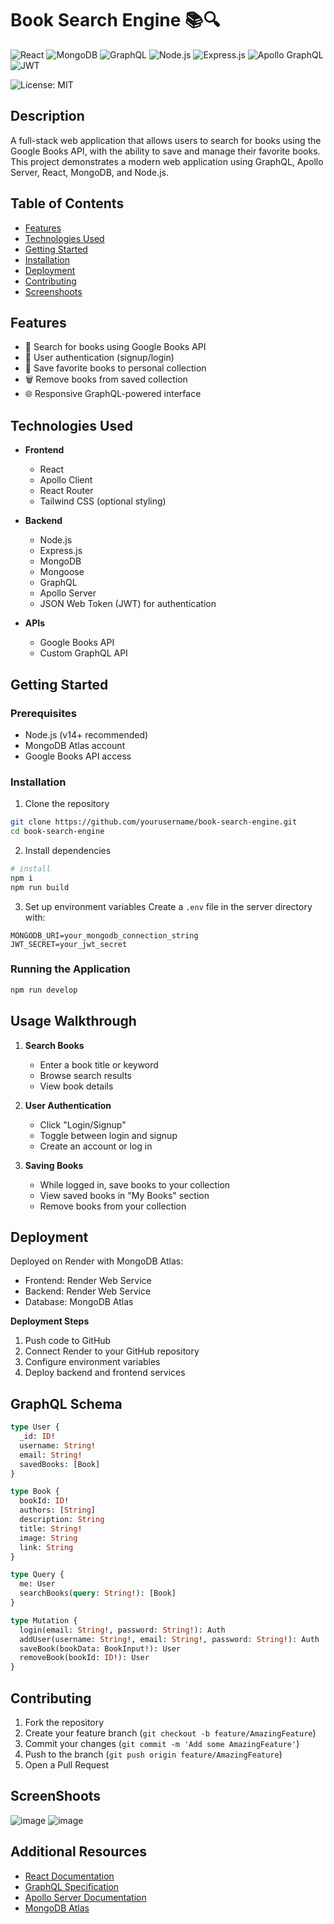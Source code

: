 # Book Search Engine 📚🔍

![React](https://img.shields.io/badge/React-20232A?style=for-the-badge&logo=react&logoColor=61DAFB)
![MongoDB](https://img.shields.io/badge/MongoDB-4EA94B?style=for-the-badge&logo=mongodb&logoColor=white)
![GraphQL](https://img.shields.io/badge/-GraphQL-E10098?style=for-the-badge&logo=graphql&logoColor=white)
![Node.js](https://img.shields.io/badge/Node.js-43853D?style=for-the-badge&logo=node.js&logoColor=white)
![Express.js](https://img.shields.io/badge/Express.js-404D59?style=for-the-badge)
![Apollo GraphQL](https://img.shields.io/badge/-Apollo%20GraphQL-311C87?style=for-the-badge&logo=apollo-graphql)
![JWT](https://img.shields.io/badge/JWT-black?style=for-the-badge&logo=JSON%20web%20tokens)

![License: MIT](https://img.shields.io/badge/License-MIT-yellow.svg)

## Description
A full-stack web application that allows users to search for books using the Google Books API, with the ability to save and manage their favorite books. This project demonstrates a modern web application using GraphQL, Apollo Server, React, MongoDB, and Node.js.

## Table of Contents
- [Features](#features)
- [Technologies Used](#technologies-used)
- [Getting Started](#getting-started)
- [Installation](#installation)
- [Deployment](#deployment)
- [Contributing](#contributing)
- [Screenshoots](#screenshoots)

## Features
- 🔎 Search for books using Google Books API
- 👤 User authentication (signup/login)
- 💾 Save favorite books to personal collection
- 🗑️ Remove books from saved collection
- 🌐 Responsive GraphQL-powered interface

## Technologies Used
- **Frontend**
  - React
  - Apollo Client
  - React Router
  - Tailwind CSS (optional styling)

- **Backend**
  - Node.js
  - Express.js
  - MongoDB
  - Mongoose
  - GraphQL
  - Apollo Server
  - JSON Web Token (JWT) for authentication

- **APIs**
  - Google Books API
  - Custom GraphQL API

## Getting Started

### Prerequisites
- Node.js (v14+ recommended)
- MongoDB Atlas account
- Google Books API access

### Installation

1. Clone the repository
```bash
git clone https://github.com/yourusername/book-search-engine.git
cd book-search-engine
```

2. Install dependencies
```bash
# install
npm i
npm run build
```

3. Set up environment variables
Create a `.env` file in the server directory with:
```
MONGODB_URI=your_mongodb_connection_string
JWT_SECRET=your_jwt_secret
```

### Running the Application

```bash
npm run develop
```

## Usage Walkthrough
1. **Search Books**
   - Enter a book title or keyword
   - Browse search results
   - View book details

2. **User Authentication**
   - Click "Login/Signup"
   - Toggle between login and signup
   - Create an account or log in

3. **Saving Books**
   - While logged in, save books to your collection
   - View saved books in "My Books" section
   - Remove books from your collection

## Deployment
Deployed on Render with MongoDB Atlas:
- Frontend: Render Web Service
- Backend: Render Web Service
- Database: MongoDB Atlas

**Deployment Steps**
1. Push code to GitHub
2. Connect Render to your GitHub repository
3. Configure environment variables
4. Deploy backend and frontend services

## GraphQL Schema
```graphql
type User {
  _id: ID!
  username: String!
  email: String!
  savedBooks: [Book]
}

type Book {
  bookId: ID!
  authors: [String]
  description: String
  title: String!
  image: String
  link: String
}

type Query {
  me: User
  searchBooks(query: String!): [Book]
}

type Mutation {
  login(email: String!, password: String!): Auth
  addUser(username: String!, email: String!, password: String!): Auth
  saveBook(bookData: BookInput!): User
  removeBook(bookId: ID!): User
}
```

## Contributing
1. Fork the repository
2. Create your feature branch (`git checkout -b feature/AmazingFeature`)
3. Commit your changes (`git commit -m 'Add some AmazingFeature'`)
4. Push to the branch (`git push origin feature/AmazingFeature`)
5. Open a Pull Request

## ScreenShoots

![image](https://github.com/user-attachments/assets/dc51c4d0-ccb1-4005-951f-5c402923e8fc)
![image](https://github.com/user-attachments/assets/14410386-ee0e-4959-8718-ef764ec1df67)



## Additional Resources
- [React Documentation](https://reactjs.org/)
- [GraphQL Specification](https://graphql.org/)
- [Apollo Server Documentation](https://www.apollographql.com/docs/apollo-server/)
- [MongoDB Atlas](https://www.mongodb.com/cloud/atlas)
